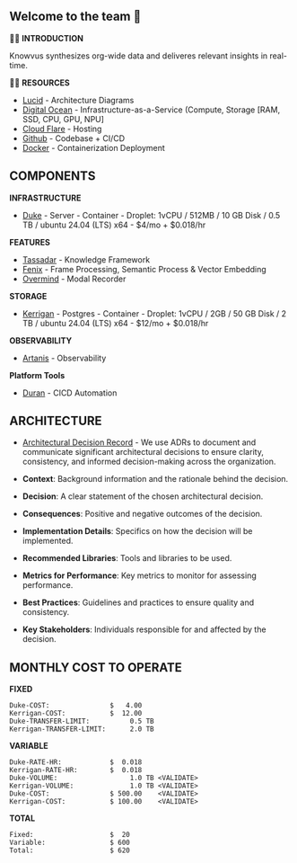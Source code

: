 ## Welcome to the team 🙌

🙋‍♀️ **INTRODUCTION**

Knowvus synthesizes org-wide data and deliveres relevant insights in real-time. 

👩‍💻 **RESOURCES**

- [Lucid](https://lucid.app/lucidchart/27a4f1ab-1925-4b57-b286-d59169d5385b/edit?invitationId=inv_c172e4c8-e0a9-4258-a836-6ee22863362c&page=qAbGdBw9_a6I#) - Architecture Diagrams
- [Digital Ocean](https://DigitalOcean.com)       -  Infrastructure-as-a-Service (Compute, Storage [RAM, SSD, CPU, GPU, NPU]
- [Cloud Flare](https://Cloudflare.com)           -  Hosting
- [Github](https://Github.com/Knowvus.com)        -  Codebase + CI/CD
- [Docker](https://Docker.com)                    -  Containerization  Deployment

## COMPONENTS

**INFRASTRUCTURE**
- [Duke](https://github.com/Knowvus/Duke)         -   Server - Container - Droplet: 1vCPU / 512MB / 10 GB Disk / 0.5 TB / ubuntu 24.04 (LTS) x64 - $4/mo + $0.018/hr

**FEATURES**
- [Tassadar](https://github.com/Knowvus/Tassadar) -   Knowledge Framework
- [Fenix](https://github.com/Knowvus/Fenix)       -   Frame Processing, Semantic Process & Vector Embedding
- [Overmind](https://github.com/Knowvus/Overmind) -   Modal Recorder

**STORAGE**
- [Kerrigan](https://github.com/Knowvus/Kerrigan) -   Postgres   - Container - Droplet: 1vCPU / 2GB / 50 GB Disk / 2 TB / ubuntu 24.04 (LTS) x64 - $12/mo + $0.018/hr

**OBSERVABILITY**
- [Artanis](https://github.com/Knowvus/Artanis)   -   Observability

**Platform Tools**
- [Duran](https://github.com/Knowvus/Duran)       -   CICD Automation

## ARCHITECTURE

- [Architectural Decision Record](https://github.com/Knowvus/.github-private/blob/main/documentation/ARD-%7BTemplate%7D.md) - We use ADRs to document and communicate significant architectural decisions to ensure clarity, consistency, and informed decision-making across the organization.

- **Context**: Background information and the rationale behind the decision.
- **Decision**: A clear statement of the chosen architectural decision.
- **Consequences**: Positive and negative outcomes of the decision.
- **Implementation Details**: Specifics on how the decision will be implemented.
- **Recommended Libraries**: Tools and libraries to be used.
- **Metrics for Performance**: Key metrics to monitor for assessing performance.
- **Best Practices**: Guidelines and practices to ensure quality and consistency.
- **Key Stakeholders**: Individuals responsible for and affected by the decision.

## MONTHLY COST TO OPERATE
**FIXED**
```
Duke-COST:               $   4.00
Kerrigan-COST:           $  12.00
Duke-TRANSFER-LIMIT:          0.5 TB
Kerrigan-TRANSFER-LIMIT:      2.0 TB
```
**VARIABLE**
```
Duke-RATE-HR:            $  0.018
Kerrigan-RATE-HR:        $  0.018
Duke-VOLUME:                  1.0 TB <VALIDATE>
Kerrigan-VOLUME:              1.0 TB <VALIDATE>
Duke-COST:               $ 500.00    <VALIDATE>
Kerrigan-COST:           $ 100.00    <VALIDATE> 
```
**TOTAL**
```
Fixed:                   $  20
Variable:                $ 600
Total:                   $ 620
```

